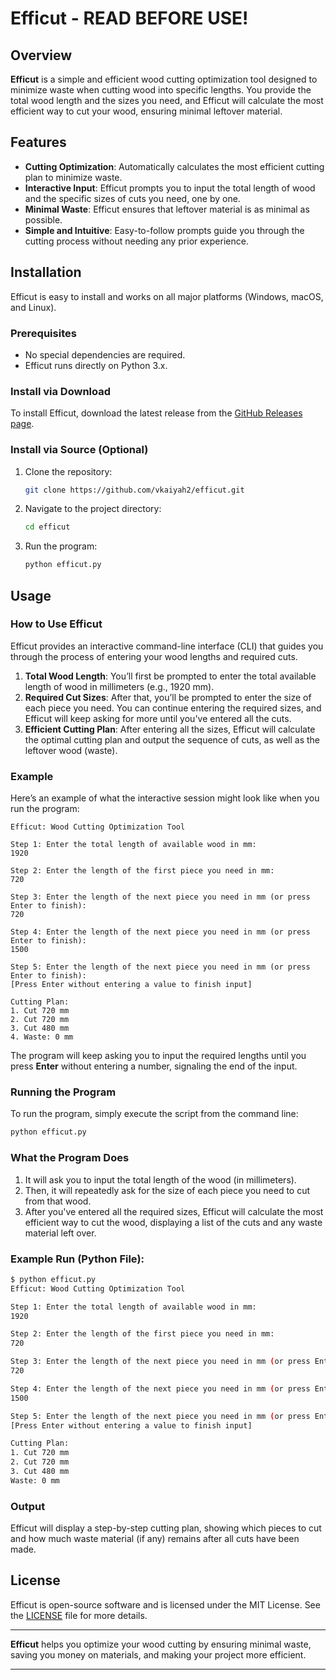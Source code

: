 # Efficut - READ BEFORE USE!

## Overview

**Efficut** is a simple and efficient wood cutting optimization tool designed to minimize waste when cutting wood into specific lengths. You provide the total wood length and the sizes you need, and Efficut will calculate the most efficient way to cut your wood, ensuring minimal leftover material.

## Features

- **Cutting Optimization**: Automatically calculates the most efficient cutting plan to minimize waste.
- **Interactive Input**: Efficut prompts you to input the total length of wood and the specific sizes of cuts you need, one by one.
- **Minimal Waste**: Efficut ensures that leftover material is as minimal as possible.
- **Simple and Intuitive**: Easy-to-follow prompts guide you through the cutting process without needing any prior experience.

## Installation

Efficut is easy to install and works on all major platforms (Windows, macOS, and Linux).

### Prerequisites

- No special dependencies are required.
- Efficut runs directly on Python 3.x.

### Install via Download

To install Efficut, download the latest release from the [GitHub Releases page](https://github.com/vkaiyah2/efficut/releases).

### Install via Source (Optional)

1. Clone the repository:
   ```bash
   git clone https://github.com/vkaiyah2/efficut.git
   ```
2. Navigate to the project directory:
   ```bash
   cd efficut
   ```
3. Run the program:
   ```bash
   python efficut.py
   ```

## Usage

### How to Use Efficut

Efficut provides an interactive command-line interface (CLI) that guides you through the process of entering your wood lengths and required cuts.

1. **Total Wood Length**: You’ll first be prompted to enter the total available length of wood in millimeters (e.g., 1920 mm).
2. **Required Cut Sizes**: After that, you’ll be prompted to enter the size of each piece you need. You can continue entering the required sizes, and Efficut will keep asking for more until you've entered all the cuts.
3. **Efficient Cutting Plan**: After entering all the sizes, Efficut will calculate the optimal cutting plan and output the sequence of cuts, as well as the leftover wood (waste).

### Example

Here’s an example of what the interactive session might look like when you run the program:

```
Efficut: Wood Cutting Optimization Tool

Step 1: Enter the total length of available wood in mm:
1920

Step 2: Enter the length of the first piece you need in mm:
720

Step 3: Enter the length of the next piece you need in mm (or press Enter to finish):
720

Step 4: Enter the length of the next piece you need in mm (or press Enter to finish):
1500

Step 5: Enter the length of the next piece you need in mm (or press Enter to finish):
[Press Enter without entering a value to finish input]

Cutting Plan:
1. Cut 720 mm
2. Cut 720 mm
3. Cut 480 mm
4. Waste: 0 mm
```

The program will keep asking you to input the required lengths until you press **Enter** without entering a number, signaling the end of the input.

### Running the Program

To run the program, simply execute the script from the command line:

```bash
python efficut.py
```

### What the Program Does

1. It will ask you to input the total length of the wood (in millimeters).
2. Then, it will repeatedly ask for the size of each piece you need to cut from that wood.
3. After you've entered all the required sizes, Efficut will calculate the most efficient way to cut the wood, displaying a list of the cuts and any waste material left over.

### Example Run (Python File):

```bash
$ python efficut.py
Efficut: Wood Cutting Optimization Tool

Step 1: Enter the total length of available wood in mm:
1920

Step 2: Enter the length of the first piece you need in mm:
720

Step 3: Enter the length of the next piece you need in mm (or press Enter to finish):
720

Step 4: Enter the length of the next piece you need in mm (or press Enter to finish):
1500

Step 5: Enter the length of the next piece you need in mm (or press Enter to finish):
[Press Enter without entering a value to finish input]

Cutting Plan:
1. Cut 720 mm
2. Cut 720 mm
3. Cut 480 mm
Waste: 0 mm
```

### Output

Efficut will display a step-by-step cutting plan, showing which pieces to cut and how much waste material (if any) remains after all cuts have been made.

## License

Efficut is open-source software and is licensed under the MIT License. See the [LICENSE](LICENSE) file for more details.

---

**Efficut** helps you optimize your wood cutting by ensuring minimal waste, saving you money on materials, and making your project more efficient.

---
